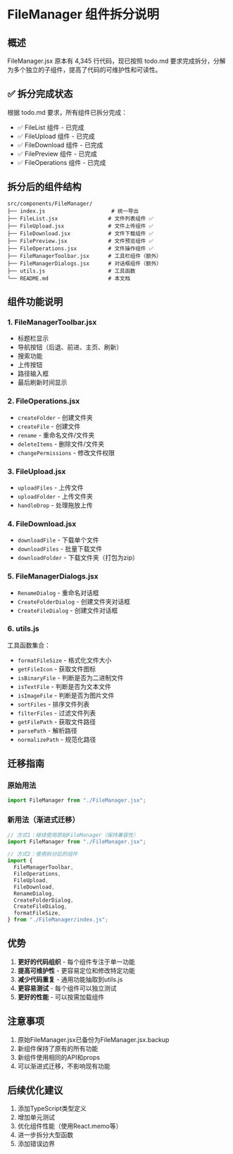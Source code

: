 # FileManager 组件拆分说明

## 概述
FileManager.jsx 原本有 4,345 行代码，现已按照 todo.md 要求完成拆分，分解为多个独立的子组件，提高了代码的可维护性和可读性。

## ✅ 拆分完成状态

根据 todo.md 要求，所有组件已拆分完成：
- ✅ FileList 组件 - 已完成
- ✅ FileUpload 组件 - 已完成
- ✅ FileDownload 组件 - 已完成
- ✅ FilePreview 组件 - 已完成
- ✅ FileOperations 组件 - 已完成

## 拆分后的组件结构

```
src/components/FileManager/
├── index.js                     # 统一导出
├── FileList.jsx                # 文件列表组件 ✅
├── FileUpload.jsx              # 文件上传组件 ✅
├── FileDownload.jsx            # 文件下载组件 ✅
├── FilePreview.jsx             # 文件预览组件 ✅
├── FileOperations.jsx          # 文件操作组件 ✅
├── FileManagerToolbar.jsx      # 工具栏组件（额外）
├── FileManagerDialogs.jsx      # 对话框组件（额外）
├── utils.js                    # 工具函数
└── README.md                   # 本文档
```

## 组件功能说明

### 1. FileManagerToolbar.jsx
- 标题栏显示
- 导航按钮（后退、前进、主页、刷新）
- 搜索功能
- 上传按钮
- 路径输入框
- 最后刷新时间显示

### 2. FileOperations.jsx
- `createFolder` - 创建文件夹
- `createFile` - 创建文件
- `rename` - 重命名文件/文件夹
- `deleteItems` - 删除文件/文件夹
- `changePermissions` - 修改文件权限

### 3. FileUpload.jsx
- `uploadFiles` - 上传文件
- `uploadFolder` - 上传文件夹
- `handleDrop` - 处理拖放上传

### 4. FileDownload.jsx
- `downloadFile` - 下载单个文件
- `downloadFiles` - 批量下载文件
- `downloadFolder` - 下载文件夹（打包为zip）

### 5. FileManagerDialogs.jsx
- `RenameDialog` - 重命名对话框
- `CreateFolderDialog` - 创建文件夹对话框
- `CreateFileDialog` - 创建文件对话框

### 6. utils.js
工具函数集合：
- `formatFileSize` - 格式化文件大小
- `getFileIcon` - 获取文件图标
- `isBinaryFile` - 判断是否为二进制文件
- `isTextFile` - 判断是否为文本文件
- `isImageFile` - 判断是否为图片文件
- `sortFiles` - 排序文件列表
- `filterFiles` - 过滤文件列表
- `getFilePath` - 获取文件路径
- `parsePath` - 解析路径
- `normalizePath` - 规范化路径

## 迁移指南

### 原始用法
```javascript
import FileManager from "./FileManager.jsx";
```

### 新用法（渐进式迁移）
```javascript
// 方式1：继续使用原始FileManager（保持兼容性）
import FileManager from "./FileManager.jsx";

// 方式2：使用拆分后的组件
import {
  FileManagerToolbar,
  FileOperations,
  FileUpload,
  FileDownload,
  RenameDialog,
  CreateFolderDialog,
  CreateFileDialog,
  formatFileSize,
} from "./FileManager/index.js";
```

## 优势
1. **更好的代码组织** - 每个组件专注于单一功能
2. **提高可维护性** - 更容易定位和修改特定功能
3. **减少代码重复** - 通用功能抽取到utils.js
4. **更容易测试** - 每个组件可以独立测试
5. **更好的性能** - 可以按需加载组件

## 注意事项
1. 原始FileManager.jsx已备份为FileManager.jsx.backup
2. 新组件保持了原有的所有功能
3. 新组件使用相同的API和props
4. 可以渐进式迁移，不影响现有功能

## 后续优化建议
1. 添加TypeScript类型定义
2. 增加单元测试
3. 优化组件性能（使用React.memo等）
4. 进一步拆分大型函数
5. 添加错误边界